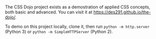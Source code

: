 The CSS Dojo project exists as a demostration of applied CSS concepts,
both basic and advanced. You can visit it at https://des291.github.io/the-dojo/.

To demo on this project locally, clone it, then run `python -m http.server` (Python 3) or `python -m SimpleHTTPServer` (Python 2).